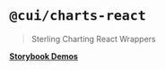 # `@cui/charts-react`

> Sterling Charting React Wrappers

**[Storybook Demos](https://pages.github.ibm.com/WatsonSupplyChain/sterling-charts/react)**
